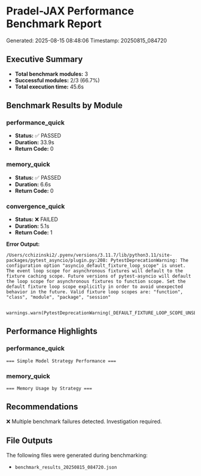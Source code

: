 # Pradel-JAX Performance Benchmark Report
Generated: 2025-08-15 08:48:06
Timestamp: 20250815_084720

## Executive Summary

- **Total benchmark modules:** 3
- **Successful modules:** 2/3 (66.7%)
- **Total execution time:** 45.6s

## Benchmark Results by Module

### performance_quick
- **Status:** ✅ PASSED
- **Duration:** 33.9s
- **Return Code:** 0

### memory_quick
- **Status:** ✅ PASSED
- **Duration:** 6.6s
- **Return Code:** 0

### convergence_quick
- **Status:** ❌ FAILED
- **Duration:** 5.1s
- **Return Code:** 1

**Error Output:**
```
/Users/cchizinski2/.pyenv/versions/3.11.7/lib/python3.11/site-packages/pytest_asyncio/plugin.py:208: PytestDeprecationWarning: The configuration option "asyncio_default_fixture_loop_scope" is unset.
The event loop scope for asynchronous fixtures will default to the fixture caching scope. Future versions of pytest-asyncio will default the loop scope for asynchronous fixtures to function scope. Set the default fixture loop scope explicitly in order to avoid unexpected behavior in the future. Valid fixture loop scopes are: "function", "class", "module", "package", "session"

  warnings.warn(PytestDeprecationWarning(_DEFAULT_FIXTURE_LOOP_SCOPE_UNSET))

```

## Performance Highlights

### performance_quick
```
=== Simple Model Strategy Performance ===
```

### memory_quick
```
=== Memory Usage by Strategy ===
```

## Recommendations

❌ Multiple benchmark failures detected. Investigation required.

## File Outputs

The following files were generated during benchmarking:

- `benchmark_results_20250815_084720.json`